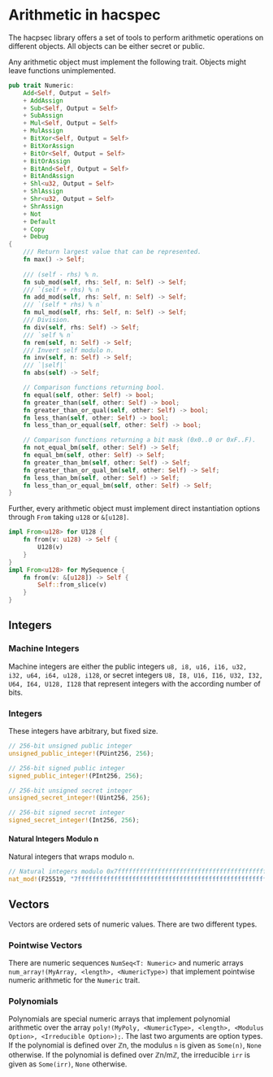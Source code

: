 # Arithmetic in hacspec

The hacpsec library offers a set of tools to perform arithmetic operations on different objects.
All objects can be either secret or public.

Any arithmetic object must implement the following trait.
Objects might leave functions unimplemented.
```Rust
pub trait Numeric:
    Add<Self, Output = Self>
    + AddAssign
    + Sub<Self, Output = Self>
    + SubAssign
    + Mul<Self, Output = Self>
    + MulAssign
    + BitXor<Self, Output = Self>
    + BitXorAssign
    + BitOr<Self, Output = Self>
    + BitOrAssign
    + BitAnd<Self, Output = Self>
    + BitAndAssign
    + Shl<u32, Output = Self>
    + ShlAssign
    + Shr<u32, Output = Self>
    + ShrAssign
    + Not
    + Default
    + Copy
    + Debug
{
    /// Return largest value that can be represented.
    fn max() -> Self;
    
    /// (self - rhs) % n.
    fn sub_mod(self, rhs: Self, n: Self) -> Self;
    /// `(self + rhs) % n`
    fn add_mod(self, rhs: Self, n: Self) -> Self;
    /// `(self * rhs) % n`
    fn mul_mod(self, rhs: Self, n: Self) -> Self;
    /// Division.
    fn div(self, rhs: Self) -> Self;
    /// `self % n`
    fn rem(self, n: Self) -> Self;
    /// Invert self modulo n.
    fn inv(self, n: Self) -> Self;
    /// `|self|`
    fn abs(self) -> Self;

    // Comparison functions returning bool.
    fn equal(self, other: Self) -> bool;
    fn greater_than(self, other: Self) -> bool;
    fn greater_than_or_qual(self, other: Self) -> bool;
    fn less_than(self, other: Self) -> bool;
    fn less_than_or_equal(self, other: Self) -> bool;

    // Comparison functions returning a bit mask (0x0..0 or 0xF..F).
    fn not_equal_bm(self, other: Self) -> Self;
    fn equal_bm(self, other: Self) -> Self;
    fn greater_than_bm(self, other: Self) -> Self;
    fn greater_than_or_qual_bm(self, other: Self) -> Self;
    fn less_than_bm(self, other: Self) -> Self;
    fn less_than_or_equal_bm(self, other: Self) -> Self;
}
```

Further, every arithmetic object must implement direct instantiation options through `From` taking `u128` or `&[u128]`.

```Rust
impl From<u128> for U128 {
    fn from(v: u128) -> Self {
        U128(v)
    }
}
impl From<u128> for MySequence {
    fn from(v: &[u128]) -> Self {
        Self::from_slice(v)
    }
}
```

## Integers

### Machine Integers
Machine integers are either the public integers `u8, i8, u16, i16, u32, i32, u64, i64, u128, i128`, or secret integers `U8, I8, U16, I16, U32, I32, U64, I64, U128, I128` that represent integers with the according number of bits.

### Integers
These integers have arbitrary, but fixed size.

 ```Rust
 // 256-bit unsigned public integer
 unsigned_public_integer!(PUint256, 256);

 // 256-bit signed public integer
 signed_public_integer!(PInt256, 256);

 // 256-bit unsigned secret integer
 unsigned_secret_integer!(Uint256, 256);

 // 256-bit signed secret integer
 signed_secret_integer!(Int256, 256);
 ```

#### Natural Integers Modulo n
Natural integers that wraps modulo `n`.

 ```Rust
 // Natural integers modulo 0x7fffffffffffffffffffffffffffffffffffffffffffffffffffffffffffffed
 nat_mod!(F25519, "7fffffffffffffffffffffffffffffffffffffffffffffffffffffffffffffed");
 ```

## Vectors
Vectors are ordered sets of numeric values.
There are two different types.

### Pointwise Vectors
There are numeric sequences `NumSeq<T: Numeric>` and numeric arrays `num_array!(MyArray, <length>, <NumericType>)` that implement pointwise numeric arithmetic for the `Numeric` trait.

### Polynomials
Polynomials are special numeric arrays that implement polynomial arithmetic over the array `poly!(MyPoly, <NumericType>, <length>, <Modulus Option>, <Irreducible Option>);`.
The last two arguments are option types.
If the polynomial is defined over ℤn, the modulus `n` is given as `Some(n)`, `None` otherwise.
If the polynomial is defined over ℤn/mℤ, the irreducible `irr` is given as `Some(irr)`, `None` otherwise.
